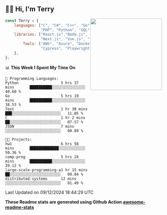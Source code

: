 <h2>👋🏻 Hi, I'm Terry</h2>

<img align='right' src="https://media.giphy.com/media/fkZukR450RQ1qnGaq9/giphy.gif" width="230">

```javascript
const Terry = {
    languages: ["C", "C#", "C++", "Go", "Java", "Javascript",
                "PHP", "Python", "SQL", "Typescript"],
    libraries: ["React.js","Node.js", ".Net", "Express.js",
                "Next.js", "Vue.js", "Astro.js", "CUDA"],
        Tools: ["AWS", "Azure", "Docker🐳", "Git", "Figma",
                "Cypress", "Playwright", "Postman", "Jira"],
    },
};
```
<!--START_SECTION:waka-->
📊 **This Week I Spent My Time On** 

```text
💬 Programming Languages: 
Python                   5 hrs 37 mins       ██████████░░░░░░░░░░░░░░░   40.60 % 
Go                       5 hrs 19 mins       ██████████░░░░░░░░░░░░░░░   38.53 % 
Text                     1 hr 38 mins        ███░░░░░░░░░░░░░░░░░░░░░░   11.85 % 
C                        1 hr 2 mins         ██░░░░░░░░░░░░░░░░░░░░░░░   07.57 % 
JSON                     7 mins              ░░░░░░░░░░░░░░░░░░░░░░░░░   00.89 % 

🐱‍💻 Projects: 
hw1                      6 hrs 58 mins       █████████████░░░░░░░░░░░░   50.36 % 
comp-prog                5 hrs 24 mins       ██████████░░░░░░░░░░░░░░░   39.12 % 
large-scale-programming-a1 hr 15 mins        ██░░░░░░░░░░░░░░░░░░░░░░░   09.04 % 
distributed-systems      12 mins             ░░░░░░░░░░░░░░░░░░░░░░░░░   01.49 % 
```


 Last Updated on 09/12/2024 18:44:29 UTC
<!--END_SECTION:waka-->

**These Readme stats are generated using Github Action [awesome-readme-stats](https://github.com/anmol098/waka-readme-stats)**
